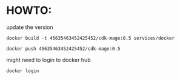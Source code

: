 # HOWTO:

update the version

`docker build -t 45635463452425452/cdk-mage:0.5 services/docker`

`docker push 45635463452425452/cdk-mage:0.5`

might need to login to docker hub

`docker login`